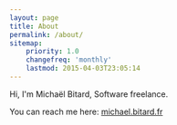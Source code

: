 ```yaml
---
layout: page
title: About
permalink: /about/
sitemap:
    priority: 1.0
    changefreq: 'monthly'
    lastmod: 2015-04-03T23:05:14
---
```


Hi, I'm Michaël Bitard, Software freelance.

You can reach me here: [michael.bitard.fr](https://michael.bitard.fr/)
